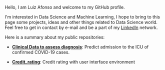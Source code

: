 Hello, I am Luiz Afonso and welcome to my GitHub profile.

I'm interested in Data Science and Machine Learning, I hope to bring to this page some projects, ideas and other things related to Data Science world. Feel free to get in contact by e-mail and be a part of my [LinkedIn](https://www.linkedin.com/in/luiz-afonso-dos-santos/) network.

Here is a summary about my public repositories:

- **[Clinical Data to assess diagnosis](https://github.com/Luiz-sj/Clinical_Data_to_assess_diagnosis)**: Predict admission to the ICU of confirmed COVID-19 cases.

- **[Credit_rating](https://github.com/Luiz-sj/Credit_rating)**: Credit rating with user interface environment
